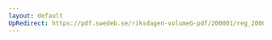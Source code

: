 ```yaml
---
layout: default
UpRedirect: https://pdf.swedeb.se/riksdagen-volumeG-pdf/200001/reg_200001/reg_200001_0332.pdf
---
```

